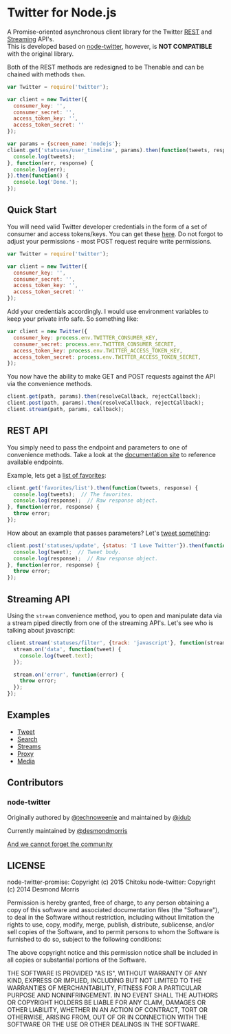 # Twitter for Node.js

A Promise-oriented asynchronous client library for the Twitter [REST](https://dev.twitter.com/rest/public) and [Streaming](https://dev.twitter.com/streaming/overview) API's.  
This is developed based on [node-twitter](https://github.com/desmondmorris/node-twitter), however, is __NOT COMPATIBLE__ with the original library.

Both of the REST methods are redesigned to be Thenable and can be chained with methods `then`.

```javascript
var Twitter = require('twitter');

var client = new Twitter({
  consumer_key: '',
  consumer_secret: '',
  access_token_key: '',
  access_token_secret: ''
});

var params = {screen_name: 'nodejs'};
client.get('statuses/user_timeline', params).then(function(tweets, response) {
  console.log(tweets);
}, function(err, response) {
  console.log(err);
}).then(function() {
  console.log('Done.');
});
```

## Quick Start

You will need valid Twitter developer credentials in the form of a set of consumer and access tokens/keys.  You can get these [here](https://apps.twitter.com/).  Do not forgot to adjust your permissions - most POST request require write permissions.

```javascript
var Twitter = require('twitter');

var client = new Twitter({
  consumer_key: '',
  consumer_secret: '',
  access_token_key: '',
  access_token_secret: ''
});
```

Add your credentials accordingly.  I would use environment variables to keep your private info safe.  So something like:

```javascript
var client = new Twitter({
  consumer_key: process.env.TWITTER_CONSUMER_KEY,
  consumer_secret: process.env.TWITTER_CONSUMER_SECRET,
  access_token_key: process.env.TWITTER_ACCESS_TOKEN_KEY,
  access_token_secret: process.env.TWITTER_ACCESS_TOKEN_SECRET,
});
```

You now have the ability to make GET and POST requests against the API via the convenience methods.

```javascript
client.get(path, params).then(resolveCallback, rejectCallback);
client.post(path, params).then(resolveCallback, rejectCallback);
client.stream(path, params, callback);
```

## REST API

You simply need to pass the endpoint and parameters to one of convenience methods.  Take a look at the [documentation site](https://dev.twitter.com/rest/public) to reference available endpoints.

Example, lets get a [list of favorites](https://dev.twitter.com/rest/reference/get/favorites/list):

```javascript
client.get('favorites/list').then(function(tweets, response) {
  console.log(tweets);  // The favorites.
  console.log(response);  // Raw response object.
}, function(error, response) {
  throw error;
});
```

How about an example that passes parameters?  Let's  [tweet something](https://dev.twitter.com/rest/reference/post/statuses/update):

```javascript
client.post('statuses/update', {status: 'I Love Twitter'}).then(function(tweet, response) {
  console.log(tweet);  // Tweet body.
  console.log(response);  // Raw response object.
}, function(error, response) {
  throw error;
});
```

## Streaming API

Using the `stream` convenience method, you to open and manipulate data via a stream piped directly from one of the streaming API's. Let's see who is talking about javascript:

```javascript
client.stream('statuses/filter', {track: 'javascript'}, function(stream) {
  stream.on('data', function(tweet) {
    console.log(tweet.text);
  });

  stream.on('error', function(error) {
    throw error;
  });
});
```

## Examples

* [Tweet](https://github.com/desmondmorris/node-twitter/tree/master/examples#tweet)
* [Search](https://github.com/desmondmorris/node-twitter/tree/master/examples#search)
* [Streams](https://github.com/desmondmorris/node-twitter/tree/master/examples#streams)
* [Proxy](https://github.com/desmondmorris/node-twitter/tree/master/examples#proxy)
* [Media](https://github.com/desmondmorris/node-twitter/tree/master/examples#media)

## Contributors

### node-twitter
Originally authored by  [@technoweenie](http://github.com/technoweenie)
 and maintained by [@jdub](http://github.com/jdub)

Currently maintained by [@desmondmorris](http://github.com/desmondmorris)

[And we cannot forget the community](https://github.com/desmondmorris/node-twitter/graphs/contributors)


## LICENSE

node-twitter-promise: Copyright (c) 2015 Chitoku
node-twitter: Copyright (c) 2014 Desmond Morris

Permission is hereby granted, free of charge, to any person obtaining
a copy of this software and associated documentation files (the
"Software"), to deal in the Software without restriction, including
without limitation the rights to use, copy, modify, merge, publish,
distribute, sublicense, and/or sell copies of the Software, and to
permit persons to whom the Software is furnished to do so, subject to
the following conditions:

The above copyright notice and this permission notice shall be
included in all copies or substantial portions of the Software.

THE SOFTWARE IS PROVIDED "AS IS", WITHOUT WARRANTY OF ANY KIND,
EXPRESS OR IMPLIED, INCLUDING BUT NOT LIMITED TO THE WARRANTIES OF
MERCHANTABILITY, FITNESS FOR A PARTICULAR PURPOSE AND
NONINFRINGEMENT. IN NO EVENT SHALL THE AUTHORS OR COPYRIGHT HOLDERS BE
LIABLE FOR ANY CLAIM, DAMAGES OR OTHER LIABILITY, WHETHER IN AN ACTION
OF CONTRACT, TORT OR OTHERWISE, ARISING FROM, OUT OF OR IN CONNECTION
WITH THE SOFTWARE OR THE USE OR OTHER DEALINGS IN THE SOFTWARE.
